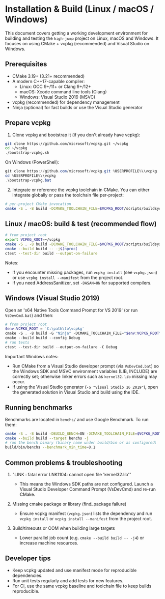 # Installation & Build (Linux / macOS / Windows)

This document covers getting a working development environment for building and testing the `high-jump` project on Linux, macOS and Windows. It focuses on using CMake + vcpkg (recommended) and Visual Studio on Windows.

## Prerequisites

- CMake 3.19+ (3.21+ recommended)
- A modern C++17-capable compiler:
  - Linux: GCC 9+/11+ or Clang 9+/12+
  - macOS: Xcode command line tools (Clang)
  - Windows: Visual Studio 2019 (MSVC)
- vcpkg (recommended) for dependency management
- Ninja (optional) for fast builds or use the Visual Studio generator

## Prepare vcpkg

1. Clone vcpkg and bootstrap it (if you don't already have vcpkg):

```bash
git clone https://github.com/microsoft/vcpkg.git ~/vcpkg
cd ~/vcpkg
./bootstrap-vcpkg.sh
```

On Windows (PowerShell):

```powershell
git clone https://github.com/microsoft/vcpkg.git %USERPROFILE%\\vcpkg
cd %USERPROFILE%\\vcpkg
.\bootstrap-vcpkg.bat
```

2. Integrate or reference the vcpkg toolchain in CMake. You can either integrate globally or pass the toolchain file per-project:

```bash
# per-project CMake invocation
cmake -S . -B build -DCMAKE_TOOLCHAIN_FILE=$VCPKG_ROOT/scripts/buildsystems/vcpkg.cmake
```

## Linux / macOS: build & test (recommended flow)

```bash
# from project root
export VCPKG_ROOT=~/vcpkg
cmake -S . -B build -DCMAKE_TOOLCHAIN_FILE=$VCPKG_ROOT/scripts/buildsystems/vcpkg.cmake -DBUILD_TEST=ON -DBUILD_BENCH=ON
cmake --build build -- -j$(nproc)
ctest --test-dir build --output-on-failure
```

Notes:
- If you encounter missing packages, run `vcpkg install` (see `vcpkg.json`) or use `vcpkg install --manifest` from the project root.
- If you need AddressSanitizer, set `-DASAN=ON` for supported compilers.

## Windows (Visual Studio 2019)

Open an 'x64 Native Tools Command Prompt for VS 2019' (or run `VsDevCmd.bat`) and then:

```powershell
# from project root
$env:VCPKG_ROOT = 'C:\path\to\vcpkg'
cmake -S . -B build -G "Ninja" -DCMAKE_TOOLCHAIN_FILE="$env:VCPKG_ROOT\\scripts\\buildsystems\\vcpkg.cmake" -DBUILD_TEST=ON -DBUILD_BENCH=ON
cmake --build build --config Debug
# run tests
ctest --test-dir build --output-on-failure -C Debug
```

Important Windows notes:
- Run CMake from a Visual Studio developer prompt (via `VsDevCmd.bat`) so the Windows SDK and MSVC environment variables (LIB, INCLUDE) are correctly set; otherwise linker errors such as `kernel32.lib` missing may occur.
- If using the Visual Studio generator (`-G "Visual Studio 16 2019"`), open the generated solution in Visual Studio and build using the IDE.

## Running benchmarks

Benchmarks are located in `benchs/` and use Google Benchmark. To run them:

```bash
cmake -S . -B build -DBUILD_BENCH=ON -DCMAKE_TOOLCHAIN_FILE=$VCPKG_ROOT/scripts/buildsystems/vcpkg.cmake
cmake --build build --target benchs -j
# run the bench binary (binary name under build/bin or as configured)
build/bin/benchs --benchmark_min_time=0.1
```

## Common problems & troubleshooting

1. "LINK : fatal error LNK1104: cannot open file 'kernel32.lib'"
   - This means the Windows SDK paths are not configured. Launch a Visual Studio Developer Command Prompt (VsDevCmd) and re-run CMake.

2. Missing cmake package or library (find_package failure)
   - Ensure vcpkg manifest (`vcpkg.json`) lists the dependency and run `vcpkg install` or `vcpkg install --manifest` from the project root.

3. Build/timeouts or OOM when building large targets
   - Lower parallel job count (e.g. `cmake --build build -- -j4`) or increase machine resources.

## Developer tips

- Keep vcpkg updated and use manifest mode for reproducible dependencies.
- Run unit tests regularly and add tests for new features.
- For CI, use the same vcpkg baseline and toolchain file to keep builds reproducible.

